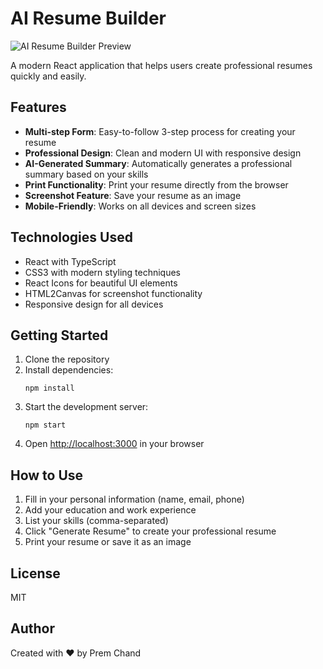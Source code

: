# AI Resume Builder

![AI Resume Builder Preview](![image](https://github.com/user-attachments/assets/ee0bd87b-964a-4ab6-a375-b4226b86822d)
)

A modern React application that helps users create professional resumes quickly and easily.

## Features

- **Multi-step Form**: Easy-to-follow 3-step process for creating your resume
- **Professional Design**: Clean and modern UI with responsive design
- **AI-Generated Summary**: Automatically generates a professional summary based on your skills
- **Print Functionality**: Print your resume directly from the browser
- **Screenshot Feature**: Save your resume as an image
- **Mobile-Friendly**: Works on all devices and screen sizes

## Technologies Used

- React with TypeScript
- CSS3 with modern styling techniques
- React Icons for beautiful UI elements
- HTML2Canvas for screenshot functionality
- Responsive design for all devices

## Getting Started

1. Clone the repository
2. Install dependencies:
   ```
   npm install
   ```
3. Start the development server:
   ```
   npm start
   ```
4. Open [http://localhost:3000](http://localhost:3000) in your browser

## How to Use

1. Fill in your personal information (name, email, phone)
2. Add your education and work experience
3. List your skills (comma-separated)
4. Click "Generate Resume" to create your professional resume
5. Print your resume or save it as an image

## License

MIT

## Author

Created with ❤️ by Prem Chand
